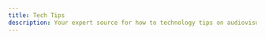 ```yaml
---
title: Tech Tips
description: Your expert source for how to technology tips on audiovisual, lighting, surveillance, access control, commercial cameras & paging systems in Northeast Wisconsin
---
```

